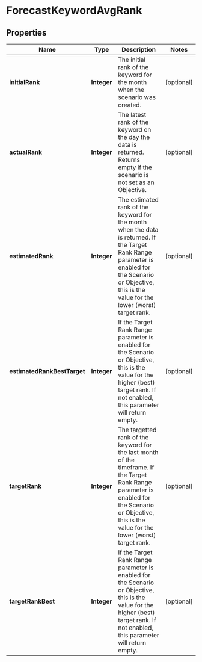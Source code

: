 # ForecastKeywordAvgRank

## Properties
Name | Type | Description | Notes
------------ | ------------- | ------------- | -------------
**initialRank** | **Integer** | The initial rank of the keyword for the month when the scenario was created. |  [optional]
**actualRank** | **Integer** | The latest rank of the keyword on the day the data is returned. Returns empty if the scenario is not set as an Objective. |  [optional]
**estimatedRank** | **Integer** | The estimated rank of the keyword for the month when the data is returned. If the Target Rank Range parameter is enabled for the Scenario or Objective, this is the value for the lower (worst) target rank. |  [optional]
**estimatedRankBestTarget** | **Integer** | If the Target Rank Range parameter is enabled for the Scenario or Objective, this is the value for the higher (best) target rank. If not enabled, this parameter will return empty. |  [optional]
**targetRank** | **Integer** | The targetted rank of the keyword for the last month of the timeframe. If the Target Rank Range parameter is enabled for the Scenario or Objective, this is the value for the lower (worst) target rank. |  [optional]
**targetRankBest** | **Integer** | If the Target Rank Range parameter is enabled for the Scenario or Objective, this is the value for the higher (best) target rank. If not enabled, this parameter will return empty. |  [optional]
